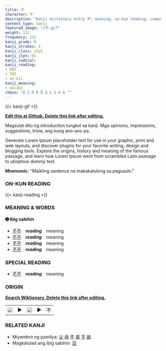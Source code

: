 ```yaml
---
title: 不
character: 不
description: "Kanji dictionary entry 不: meaning, on-kun reading, compounds, origin, related kanji"
content_type: kanji
featured_image: "/不.gif"
weight: 111
frequency: 111
kanji_grade: 9
kanji_strokes: 1
kanji_class: Jōyō
kanji_jlpt: N1
kanji_radical: 
kanji_reading: 
- DAI
- TAI
- oo-kii
kanji_meaning:
- malaki
chōon: "Ā Ī Ū Ē Ō ā ī ū ē ō ’"
---
```

[//]: # (Don't edit the line below. Kanji animated GIF code is automatically generated.)
{{< kanji-gif >}}

[//]: # (Edit below this line.)

**[Edit this at Github. Delete this link after editing.](https://github.com/tim0g/tim/tree/main/content/kanji/不/index.md)**

Magsulat dito ng introduction tungkol sa kanji. Mga opinions, impressions, suggestions, trivia, ang kung ano-ano pa.

Generate Lorem Ipsum placeholder text for use in your graphic, print and web layouts, and discover plugins for your favorite writing, design and blogging tools. Explore the origins, history and meaning of the famous passage, and learn how Lorem Ipsum went from scrambled Latin passage to ubiqitous dummy text.
 
**Mnemonic:** "Maikling sentence na makakatulong sa pagsaulo."

### ON-KUN READING

[//]: # (Don't edit the line below. ON-KUN READING code is automatically generated.)
{{< kanji-reading >}}

### MEANING & WORDS

#### ➊ **Ibig sabihin**
  - [不](../不)[不](../不)　***reading***　meaning
  - [不](../不)[不](../不)　***reading***　meaning
  - [不](../不)[不](../不)　***reading***　meaning
  - [不](../不)[不](../不)　***reading***　meaning

### SPECIAL READING
  - [不](../不)[不](../不)　***reading***　meaning

### ORIGIN

**[Search Wiktionary. Delete this link after editing.](https://wiktionary.org/wiki/不)**
<table class="kanji-table"><tr><td>
<img src="60px-不-bronze.svg.png">
</td><td>▶</td><td>
<img src="60px-不-oracle.svg.png">
</td><td>▶</td>
<td class="kanji-origin">不</td>
</tr></table>

### RELATED KANJI
- Miyembro ng pamilya: [父](../父) [母](../母) [不](../不) [弟](../弟) [不](../不) [娘](../娘)
- Magkatulad ang ibig sabihin: [日](../日)
